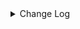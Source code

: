 <details><summary> Change Log </summary>

| Change | Commit | Version |
| --- | --- | --- |
|[improve] google sheets options (#8922)|https://github.com/apache/seatunnel/commit/48ede612d|2.3.10|
|[Improve] restruct connector common options (#8634)|https://github.com/apache/seatunnel/commit/f3499a6ee|2.3.10|
|[Improve][API] Make sure the table name in TablePath not be null (#7252)|https://github.com/apache/seatunnel/commit/764d8b0bc|2.3.7|
|[Feature][Kafka] Support multi-table source read  (#5992)|https://github.com/apache/seatunnel/commit/60104602d|2.3.6|
|[Improve][Connector-V2] Replace CommonErrorCodeDeprecated.JSON_OPERATION_FAILED (#5978)|https://github.com/apache/seatunnel/commit/456cd1771|2.3.4|
|[Improve][Common] Introduce new error define rule (#5793)|https://github.com/apache/seatunnel/commit/9d1b2582b|2.3.4|
|Support config column/primaryKey/constraintKey in schema (#5564)|https://github.com/apache/seatunnel/commit/eac76b4e5|2.3.4|
|Merge branch &#x27;dev&#x27; into merge/cdc|https://github.com/apache/seatunnel/commit/4324ee191|2.3.1|
|[Improve][Project] Code format with spotless plugin.|https://github.com/apache/seatunnel/commit/423b58303|2.3.1|
|[improve][api] Refactoring schema parse (#4157)|https://github.com/apache/seatunnel/commit/b2f573a13|2.3.1|
|[Improve][build] Give the maven module a human readable name (#4114)|https://github.com/apache/seatunnel/commit/d7cd60105|2.3.1|
|[Improve][Project] Code format with spotless plugin. (#4101)|https://github.com/apache/seatunnel/commit/a2ab16656|2.3.1|
|[Feature][shade][Jackson] Add seatunnel-jackson module (#3947)|https://github.com/apache/seatunnel/commit/5d8862ec9|2.3.1|
|[Feature][Connector] add get source method to all source connector (#3846)|https://github.com/apache/seatunnel/commit/417178fb8|2.3.1|
|[Hotfix][OptionRule] Fix option rule about all connectors (#3592)|https://github.com/apache/seatunnel/commit/226dc6a11|2.3.0|
|[Improve][Connector-V2][GoogleSheets] Unified exception for GoogleSheets source connector (#3524)|https://github.com/apache/seatunnel/commit/eb42d629a|2.3.0|
|[Feature][Connector-V2][Google Sheets] Add Google Sheets option rules (#3364)|https://github.com/apache/seatunnel/commit/da33f730c|2.3.0|
|fix: schema get error (#3361)|https://github.com/apache/seatunnel/commit/fdaa85ed2|2.3.0|
|[Feature][Connector-V2][GoogleSheets] Support GoogleSheets Source (#3185)|https://github.com/apache/seatunnel/commit/60ecc6428|2.3.0|

</details>
